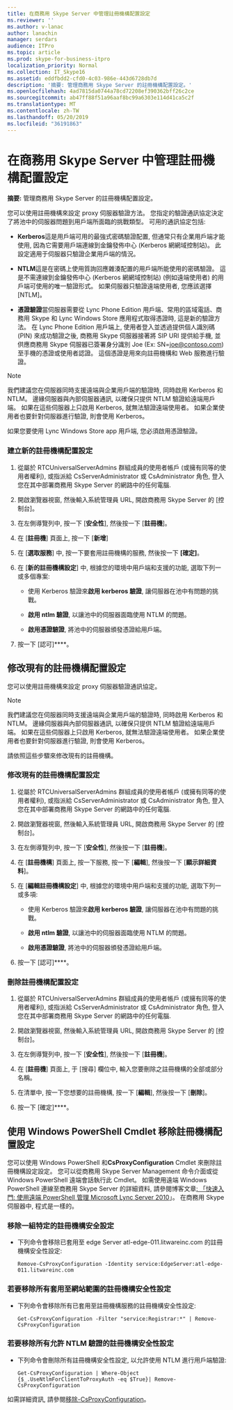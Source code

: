 ```yaml
---
title: 在商務用 Skype Server 中管理註冊機構配置設定
ms.reviewer: ''
ms.author: v-lanac
author: lanachin
manager: serdars
audience: ITPro
ms.topic: article
ms.prod: skype-for-business-itpro
localization_priority: Normal
ms.collection: IT_Skype16
ms.assetid: eddfbdd2-cfd0-4c03-986e-443d6728db7d
description: '摘要: 管理商務用 Skype Server 的註冊機構配置設定。'
ms.openlocfilehash: 4ad7815da0744a78cd72208ef390362bff26c2ce
ms.sourcegitcommit: ab47ff88f51a96aaf8bc99a6303e114d41ca5c2f
ms.translationtype: MT
ms.contentlocale: zh-TW
ms.lasthandoff: 05/20/2019
ms.locfileid: "36191863"
---
```

# <a name="manage-registrar-configuration-settings-in-skype-for-business-server"></a>在商務用 Skype Server 中管理註冊機構配置設定
 
**摘要:** 管理商務用 Skype Server 的註冊機構配置設定。
  
您可以使用註冊機構來設定 proxy 伺服器驗證方法。 您指定的驗證通訊協定決定了將池中的伺服器問題到用戶端所面臨的挑戰類型。 可用的通訊協定包括:
  
- **Kerberos**這是用戶端可用的最強式密碼驗證配置, 但通常只有企業用戶端才能使用, 因為它需要用戶端連線到金鑰發佈中心 (Kerberos 網網域控制站)。 此設定適用于伺服器只驗證企業用戶端的情況。
    
- **NTLM**這是在密碼上使用質詢回應雜湊配置的用戶端所能使用的密碼驗證。 這是不需連線到金鑰發佈中心 (Kerberos 網網域控制站) (例如遠端使用者) 的用戶端可使用的唯一驗證形式。 如果伺服器只驗證遠端使用者, 您應該選擇 [NTLM]。
    
- **憑證驗證**當伺服器需要從 Lync Phone Edition 用戶端、常用的區域電話、商務用 Skype 和 Lync Windows Store 應用程式取得憑證時, 這是新的驗證方法。 在 Lync Phone Edition 用戶端上, 使用者登入並透過提供個人識別碼 (PIN) 來成功驗證之後, 商務用 Skype 伺服器接著將 SIP URI 提供給手機, 並供應商務用 Skype 伺服器已簽署身分識別 Joe (Ex: SN=joe@contoso.com) 至手機的憑證或使用者認證。 這個憑證是用來向註冊機構和 Web 服務進行驗證。
    
> [!NOTE]
> 我們建議您在伺服器同時支援遠端與企業用戶端的驗證時, 同時啟用 Kerberos 和 NTLM。 邊緣伺服器與內部伺服器通訊, 以確保只提供 NTLM 驗證給遠端用戶端。 如果在這些伺服器上只啟用 Kerberos, 就無法驗證遠端使用者。 如果企業使用者也要針對伺服器進行驗證, 則會使用 Kerberos。 
  
如果您要使用 Lync Windows Store app 用戶端, 您必須啟用憑證驗證。
  
### <a name="to-create-new-registrar-configuration-settings"></a>建立新的註冊機構配置設定

1.  從屬於 RTCUniversalServerAdmins 群組成員的使用者帳戶 (或擁有同等的使用者權利), 或指派給 CsServerAdministrator 或 CsAdministrator 角色, 登入您在其中部署商務用 Skype Server 的網路中的任何電腦.
    
2. 開啟瀏覽器視窗, 然後輸入系統管理員 URL, 開啟商務用 Skype Server 的 [控制台]。  
    
3. 在左側導覽列中, 按一下 [**安全性**], 然後按一下 [**註冊機**]。
    
4. 在 [**註冊機**] 頁面上, 按一下 [**新增**]
    
5. 在 [**選取服務**] 中, 按一下要套用註冊機構的服務, 然後按一下 **[確定]**。
    
6. 在 [**新的註冊機構設定**] 中, 根據您的環境中用戶端和支援的功能, 選取下列一或多個專案:
    
   - 使用 Kerberos 驗證來**啟用 kerberos 驗證**, 讓伺服器在池中有問題的挑戰。
    
   - **啟用 ntlm 驗證**, 以讓池中的伺服器面臨使用 NTLM 的問題。
    
   - **啟用憑證驗證**, 將池中的伺服器頒發憑證給用戶端。
    
7. 按一下 [認可]****。
    
## <a name="modify-existing-registrar-configuration-settings"></a>修改現有的註冊機構配置設定

您可以使用註冊機構來設定 proxy 伺服器驗證通訊協定。 
  
> [!NOTE]
> 我們建議您在伺服器同時支援遠端與企業用戶端的驗證時, 同時啟用 Kerberos 和 NTLM。 邊緣伺服器與內部伺服器通訊, 以確保只提供 NTLM 驗證給遠端用戶端。 如果在這些伺服器上只啟用 Kerberos, 就無法驗證遠端使用者。 如果企業使用者也要針對伺服器進行驗證, 則會使用 Kerberos。 
  
請依照這些步驟來修改現有的註冊機構。 
  
### <a name="to-modify-existing-registrar-configuration-settings"></a>修改現有的註冊機構配置設定

1.  從屬於 RTCUniversalServerAdmins 群組成員的使用者帳戶 (或擁有同等的使用者權利), 或指派給 CsServerAdministrator 或 CsAdministrator 角色, 登入您在其中部署商務用 Skype Server 的網路中的任何電腦.
    
2. 開啟瀏覽器視窗, 然後輸入系統管理員 URL, 開啟商務用 Skype Server 的 [控制台]。  
    
3. 在左側導覽列中, 按一下 [**安全性**], 然後按一下 [**註冊機**]。
    
4. 在 [**註冊機構**] 頁面上, 按一下服務, 按一下 [**編輯**], 然後按一下 [**顯示詳細資料**]。
    
5. 在 [**編輯註冊機構設定**] 中, 根據您的環境中用戶端和支援的功能, 選取下列一或多項:
    
   - 使用 Kerberos 驗證來**啟用 kerberos 驗證**, 讓伺服器在池中有問題的挑戰。
    
   - **啟用 ntlm 驗證**, 以讓池中的伺服器面臨使用 NTLM 的問題。
    
   - **啟用憑證驗證**, 將池中的伺服器頒發憑證給用戶端。
    
6. 按一下 [認可]****。
    
### <a name="to-delete-registrar-configuration-settings"></a>刪除註冊機構配置設定

1. 從屬於 RTCUniversalServerAdmins 群組成員的使用者帳戶 (或擁有同等的使用者權利), 或指派給 CsServerAdministrator 或 CsAdministrator 角色, 登入您在其中部署商務用 Skype Server 的網路中的任何電腦.
    
2. 開啟瀏覽器視窗, 然後輸入系統管理員 URL, 開啟商務用 Skype Server 的 [控制台]。 
    
3. 在左側導覽列中, 按一下 [**安全性**], 然後按一下 [**註冊機**]。
    
4. 在 [**註冊機**] 頁面上, 于 [搜尋] 欄位中, 輸入您要刪除之註冊機構的全部或部分名稱。
    
5. 在清單中, 按一下您想要的註冊機構, 按一下 [**編輯**], 然後按一下 [**刪除**]。
    
6. 按一下 [確定]****。
    
## <a name="removing-registrar-configuration-settings-by-using-windows-powershell-cmdlets"></a>使用 Windows PowerShell Cmdlet 移除註冊機構配置設定

您可以使用 Windows PowerShell 和**CsProxyConfiguration** Cmdlet 來刪除註冊機構設定設定。 您可以從商務用 Skype Server Management 命令介面或從 Windows PowerShell 遠端會話執行此 Cmdlet。 如需使用遠端 Windows PowerShell 連線至商務用 Skype Server 的詳細資料, 請參閱博客文章[: 「快速入門: 使用遠端 PowerShell 管理 Microsoft Lync Server 2010](https://go.microsoft.com/fwlink/p/?linkId=255876)」。 在商務用 Skype 伺服器中, 程式是一樣的。
  
### <a name="to-remove-a-specific-set-of-registrar-security-settings"></a>移除一組特定的註冊機構安全設定

- 下列命令會移除已套用至 edge Server atl-edge-011.litwareinc.com 的註冊機構安全性設定:
    
  ```
  Remove-CsProxyConfiguration -Identity service:EdgeServer:atl-edge-011.litwareinc.com
  ```

### <a name="to-remove-all-of-the-registrar-security-settings-applied-to-the-site-scope"></a>若要移除所有套用至網站範圍的註冊機構安全性設定

- 下列命令會移除所有已套用至註冊機構服務的註冊機構安全性設定:
    
  ```
  Get-CsProxyConfiguration -Filter "service:Registrar:*" | Remove-CsProxyConfiguration
  ```

### <a name="to-remove-all-of-the-registrar-security-settings-that-allow-ntlm-authentication"></a>若要移除所有允許 NTLM 驗證的註冊機構安全性設定

- 下列命令會刪除所有註冊機構安全性設定, 以允許使用 NTLM 進行用戶端驗證:
    
  ```
  Get-CsProxyConfiguration | Where-Object {$_.UseNtlmForClientToProxyAuth -eq $True}| Remove-CsProxyConfiguration
  ```

如需詳細資訊, 請參閱[移除-CsProxyConfiguration](https://docs.microsoft.com/powershell/module/skype/remove-csproxyconfiguration?view=skype-ps)。
  

